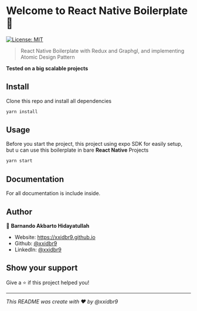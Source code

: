 # Welcome to React Native Boilerplate 👋
[![License: MIT](https://img.shields.io/badge/License-MIT-yellow.svg)](#)

> React Native Boilerplate with Redux and Graphgl, and implementing Atomic Design Pattern

**Tested on a big scalable projects**

## Install
Clone this repo and install all dependencies

```sh
yarn install
```

## Usage
Before you start the project, this project using expo SDK for easily setup, but u can use this boilerplate in bare **React Native** Projects


```sh
yarn start
```
## Documentation
For all documentation is include inside.



## Author

👤 **Barnando Akbarto Hidayatullah**

* Website: https://xxidbr9.github.io
* Github: [@xxidbr9](https://github.com/xxidbr9)
* LinkedIn: [@xxidbr9](https://linkedin.com/in/xxidbr9)

## Show your support

Give a ⭐️ if this project helped you!


***
_This README was create with ❤️ by @xxidbr9_